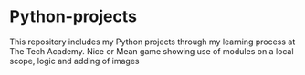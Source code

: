 # Python-projects
This repository includes my Python projects through my learning process at The Tech Academy.
Nice or Mean game showing use of modules on a local scope, logic and adding of images
